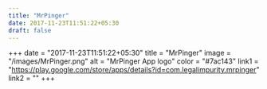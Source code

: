 ```yaml
---
title: "MrPinger"
date: 2017-11-23T11:51:22+05:30
draft: false
---
```


+++
date = "2017-11-23T11:51:22+05:30"
title = "MrPinger"
image = "/images/MrPinger.png"
alt = "MrPinger App logo"
color = "#7ac143"
link1 = "https://play.google.com/store/apps/details?id=com.legalimpurity.mrpinger"
link2 = ""
+++
